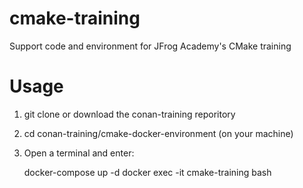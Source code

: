 # cmake-training
Support code and environment for JFrog Academy's CMake training

# Usage
1. git clone or download the conan-training reporitory
2. cd conan-training/cmake-docker-environment (on your machine)
3. Open a terminal and enter:

    docker-compose up -d
    docker exec -it cmake-training bash


